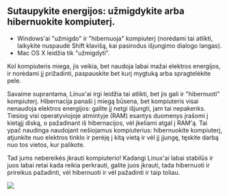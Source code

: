 <?php require("../../entete.php"); ?> <?php require("../../base.php"); ?>

<div id="corps">

<h2>Sutaupykite energijos: u&#382;migdykite arba hibernuokite kompiuter&#303;.</h2>

<ul>
<li>Windows'ai "u&#382;migdo" ir "hibernuoja" kompiuter&#303; (nor&#279;dami tai atlikti, laikykite nuspaud&#279; Shift klavi&#353;&#261;, kai pasirodus i&#353;jungimo dialogo langas).</li>
<li>Mac OS X leid&#382;ia tik "u&#382;migdyti".</li>
</ul>

<p>Kol kompiuteris miega, jis veikia, bet naudoja labai ma&#382;ai elektros energijos, ir nor&#279;dami j&#303; pri&#382;adinti, paspauskite bet kur&#303; mygtuk&#261; arba spragtel&#279;kite pele.</p>

<p>Savaime suprantama, Linux'ai irgi leid&#382;ia tai atlikti, bet jis gali ir "hibernuoti" kompiuter&#303;. Hibernacija pana&#353;i &#303; mieg&#261; b&#363;sena, bet kompiuteris visai nenaudoja elektros energijos: galite j&#303; netgi i&#353;jungti, jam tai nepakenks. Tiesiog visi operatyviojoje atmintyje (RAM) esantys duomenys &#303;ra&#353;omi &#303; kiet&#261;j&#303; disk&#261;, o pa&#382;adinant i&#353; hibernacijos, v&#279;l &#303;keliami atgal &#303; RAM'&#261;. Tai ypa&#269; naudinga naudojant ne&#353;iojamus kompiuterius: hibernuokite kompiuter&#303;, atjunkite nuo elektros tinklo ir per&#279;j&#281; &#303; kit&#261; viet&#261; ir v&#279;l j&#303; &#303;jung&#281;, t&#281;skite darb&#261; nuo tos vietos, kur palikote.</p>

<p>Tad jums nebereik&#279;s &#303;krauti kompiuterio! Kadangi Linux'ai labai stabil&#363;s ir juos labai retai kada reikia perkrauti, galite juos &#303;krauti, tada hibernuoti ir prireikus pa&#382;adinti, v&#279;l hibernuoti ir v&#279;l pa&#382;adinti ir taip toliau.</p>

<img src="Images/suspend_hibernate_thumb.png" />

</div>
</body>
</html>
